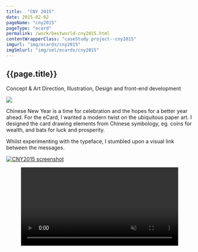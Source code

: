 ```yaml
---
title:  "CNY 2015"
date: 2015-02-02
pageName: "cny2015"
pageType: "ecard"
permalink: /work/bestworld-cny2015.html
contentWrapperClass: "caseStudy project--cny2015"
imgurl: "img/ecards/cny2015"
imgSmlurl: "img/sml/ecards/cny2015"
---
```


<section class="csIntro csIntro--ecardsCny2015">
	<h1>{{page.title}}</h1>
	<div class="csIntro__role">
		<p>Concept & Art Direction, Illustration, Design and front-end development</p>
	</div>
	<img src="{{ site.baseurl }}/img/{{page.pageType}}s/{{page.pageName}}/intro__bg.jpg" class="hidden">
</section>
<section class="csProfile">
	<div class="csIntro__standfast">
		<p>Chinese New Year is a time for celebration and the hopes for a better year ahead. For the eCard, I wanted a modern twist on the ubiquitous paper art. I designed the card drawing elements from Chinese symbology, eg. coins for wealth, and bats for luck and prosperity.</p>
		<p>Whilst experimenting with the typeface, I stumbled upon a visual link between the messages.</p>
	</div>
</section>
<section class="csScreenshots">
	<div class="browserWrap browserWrap--desktop">
		<div class="browser browser--desktop">
			<a href="http://sg.bwlgroup.com/Ecard/cny2015/index.html" target="_blank"><img src="{{ site.baseurl }}/{{page.imgSmlurl}}/screenshot-home-1.jpg" data-src="{{ site.baseurl }}/{{page.imgurl}}/screenshot-home-1.jpg" alt="CNY2015 screenshot" class="lazy"></a>
		</div>
	</div>
</section>
<section class="csAtmosphere">
	<div class="csAtmosphere__motionWrap">
		<figure>
			<div class="browser browser--desktop">
				<video class="motionDesignVideos" width="100%" preload controls muted loop>
					<source src="{{ site.baseurl }}/vid/ecards/cny2015/motion.mp4" type="video/mp4">
				</video>
			</div>
		</figure>
	</div>
</section>